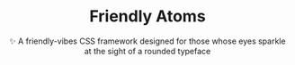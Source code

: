 <p align="center"></p>
<h1 align="center"> Friendly Atoms</h1>
<p align="center">✨ A friendly-vibes CSS framework designed for those whose eyes sparkle at the sight of a rounded typeface</p>

